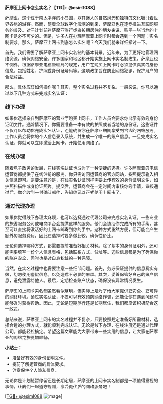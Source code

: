 **萨摩亚上网卡怎么实名？【TG💪+ @esim1088】**

萨摩亚，这个位于南太平洋的小岛国，以其迷人的自然风光和独特的文化吸引着世界各地的游客。然而，随着全球数字化浪潮的到来，萨摩亚也在逐步推进互联网服务的普及。对于计划前往萨摩亚旅行或者长期居住的朋友来说，购买一张当地的上网卡是必不可少的。但是，许多人在办理萨摩亚上网卡时都会遇到一个问题：实名制要求。那么，萨摩亚上网卡到底怎么实名呢？今天我们就来详细探讨一下。

首先，我们需要了解萨摩亚上网卡实名制的基本背景。近年来，为了更好地管理网络资源，确保网络安全，许多国家和地区都开始实施上网卡实名制政策。萨摩亚也不例外。根据萨摩亚电信管理局的规定，用户在购买上网卡时必须提供真实的身份信息，包括姓名、护照或身份证号码等。这项政策旨在防止网络犯罪，保护用户的合法权益。

那么，具体应该如何操作呢？其实，整个实名过程并不复杂。一般来说，你可以通过以下几种方式来完成实名认证：

### 线下办理

如果你选择亲自到萨摩亚的营业厅购买上网卡，工作人员会要求你出示有效的身份证明文件。通常情况下，你需要准备一本有效的护照或者当地的身份证。这些证件不仅可以帮助你完成实名认证，还能确保你在萨摩亚期间享受到合法的网络服务。工作人员会将你的个人信息录入系统，并生成一个唯一的账户信息。一旦完成实名认证，你就可以立即激活上网卡，开始使用网络了。

### 在线办理

随着电子政务的发展，在线实名认证也成为了一种便捷的选择。许多萨摩亚的电信运营商都提供了在线注册的服务。你只需访问运营商的官方网站，按照提示输入相关信息即可。需要注意的是，在线实名认证同样需要上传有效的身份证明文件，如护照扫描件或身份证照片。提交后，运营商会在一定时间内审核你的申请，审核通过后，你会收到一封确认邮件，告知你可以正式使用上网卡了。

### 通过代理办理

如果你觉得线下办理太麻烦，也可以选择通过代理公司来完成实名认证。一些专业的旅游服务公司或电商平台会提供这样的服务。他们会协助你完成所有的手续，甚至可以直接将激活好的上网卡邮寄到你的手中。这种方式虽然方便，但可能会产生额外的服务费用，因此在选择时要多做比较，确保性价比。

无论你选择哪种方式，都需要提前准备好相关材料。除了基本的身份证明外，还可能需要填写一份个人信息表格，包括联系方式、住址等。这些信息都是为了确保你的账户安全，同时也是对自身权益的一种保障。

当然，在实名过程中也需要注意一些细节问题。首先，务必保证提供的信息真实有效，切勿使用虚假信息，以免造成不必要的麻烦。其次，妥善保管好自己的账户信息，避免泄露给他人。最后，定期检查账户状态，确保没有异常情况发生。

萨摩亚的上网卡实名制虽然看似繁琐，但实际上是为了给大家提供更安全、更可靠的网络环境。通过实名认证，不仅可以有效预防网络诈骗，还能让你在遇到问题时能够及时获得帮助。因此，无论是短期旅行还是长期居住，我们都应该积极配合这一政策。

总结来说，萨摩亚上网卡的实名过程并不复杂，只要按照规定准备好所需材料，选择合适的办理方式，就能顺利完成认证。无论是线下办理、在线注册还是通过代理公司，都能轻松搞定。希望这篇文章能为大家带来一些实用的信息，让大家在萨摩亚的网络之旅更加顺畅。

**小贴士：**
- 准备好有效的身份证明文件。
- 提前了解运营商的具体要求。
- 注意保护个人隐私信息。

无论你是计划短暂停留还是长期定居，萨摩亚的上网卡实名制都是一项值得重视的事情。让我们一起遵守规则，享受更优质的网络服务吧！

[[TG💪+ @esim1088](https://t.me/s/esim1088) ![Image](https://i.postimg.cc/4NQfJmqS/Snipaste-2025-05-13-00-14-12.png)]
